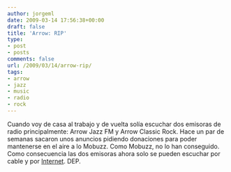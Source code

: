 ```yaml
---
author: jorgeml
date: 2009-03-14 17:56:38+00:00
draft: false
title: 'Arrow: RIP'
type: 
- post
- posts
comments: false
url: /2009/03/14/arrow-rip/
tags:
- arrow
- jazz
- music
- radio
- rock
---
```


Cuando voy de casa al trabajo y de vuelta solía escuchar dos emisoras de radio principalmente: Arrow Jazz FM y Arrow Classic Rock. Hace un par de semanas sacaron unos anuncios pidiendo donaciones para poder mantenerse en el aire a lo Mobuzz. Como Mobuzz, no lo han conseguido. Como consecuencia las dos emisoras ahora solo se pueden escuchar por cable y por [Internet](http://www.arrow.nl). DEP.
